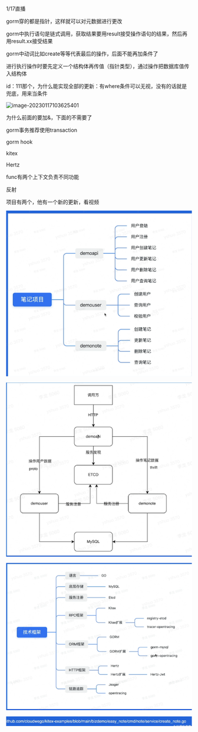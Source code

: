 1/17直播

gorm穿的都是指针，这样就可以对元数据进行更改

gorm中执行语句是链式调用，获取结果要用result接受操作语句的结果，然后再用result.xx接受结果

gorm中动词比如create等等代表最后的操作，后面不能再加条件了

进行执行操作时要先定义一个结构体再传值（指针类型），通过操作把数据库值传入结构体





id：111那个，为什么能实现全部的更新：有where条件可以无视，没有的话就是兜底，用来当条件



![image-20230117103625401](C:/Users/len/AppData/Roaming/Typora/typora-user-images/image-20230117103625401.png)

为什么前面的要加&，下面的不需要了



gorm事务推荐使用transaction

gorm hook



kitex



Hertz

func有两个上下文负责不同功能

反射



项目有两个，他有一个新的更新，看视频

![image-20230117114254151](../img/image-20230117114254151.png)

![image-20230117114316978](../img/image-20230117114316978.png)

![image-20230117114526238](../img/image-20230117114526238.png)

![image-20230117115008900](../img/image-20230117115008900.png)














